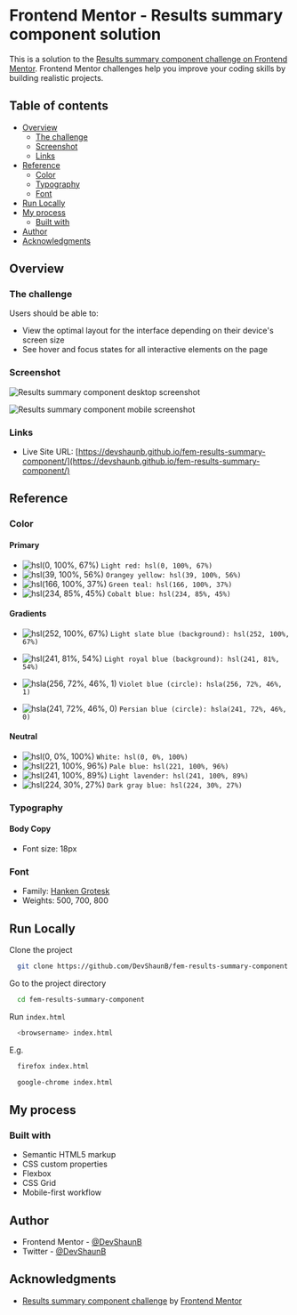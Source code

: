 # Frontend Mentor - Results summary component solution

This is a solution to the [Results summary component challenge on Frontend Mentor](https://www.frontendmentor.io/challenges/results-summary-component-CE_K6s0maV). Frontend Mentor challenges help you improve your coding skills by building realistic projects.

## Table of contents

- [Overview](#overview)
  - [The challenge](#the-challenge)
  - [Screenshot](#screenshot)
  - [Links](#links)
- [Reference](#reference)
  - [Color](#color)
  - [Typography](#typography)
  - [Font](#font)
- [Run Locally](#run-locally)
- [My process](#my-process)
  - [Built with](#built-with)
- [Author](#author)
- [Acknowledgments](#acknowledgments)

## Overview

### The challenge

Users should be able to:

- View the optimal layout for the interface depending on their device's screen size
- See hover and focus states for all interactive elements on the page

### Screenshot

![Results summary component desktop screenshot](https://devshaunb.github.io/fem-results-summary-component/screenshots/desktop.png)

![Results summary component mobile screenshot](https://devshaunb.github.io/fem-results-summary-component/screenshots/mobile.png)

### Links

- Live Site URL: [https://devshaunb.github.io/fem-results-summary-component/](https://devshaunb.github.io/fem-results-summary-component/)

## Reference

### Color

#### Primary

- ![hsl(0, 100%, 67%)](https://via.placeholder.com/10/ff5757?text=+) `Light red: hsl(0, 100%, 67%)`
- ![hsl(39, 100%, 56%)](https://via.placeholder.com/10/ffb01f?text=+) `Orangey yellow: hsl(39, 100%, 56%)`
- ![hsl(166, 100%, 37%)](https://via.placeholder.com/10/00bd91?text=+) `Green teal: hsl(166, 100%, 37%)`
- ![hsl(234, 85%, 45%)](https://via.placeholder.com/10/1125d4?text=+) `Cobalt blue: hsl(234, 85%, 45%)`

#### Gradients

- ![hsl(252, 100%, 67%)](https://via.placeholder.com/10/7857ff?text=+) `Light slate blue (background): hsl(252, 100%, 67%)`
- ![hsl(241, 81%, 54%)](https://via.placeholder.com/10/2e2be9?text=+) `Light royal blue (background): hsl(241, 81%, 54%)`

- ![hsla(256, 72%, 46%, 1)](https://via.placeholder.com/10/4e21ca?text=+) `Violet blue (circle): hsla(256, 72%, 46%, 1)`
- ![hsla(241, 72%, 46%, 0)](https://via.placeholder.com/10/2421ca00?text=+) `Persian blue (circle): hsla(241, 72%, 46%, 0)`

#### Neutral

- ![hsl(0, 0%, 100%)](https://via.placeholder.com/10/ffffff?text=+) `White: hsl(0, 0%, 100%)`
- ![hsl(221, 100%, 96%)](https://via.placeholder.com/10/ebf1ff?text=+) `Pale blue: hsl(221, 100%, 96%)`
- ![hsl(241, 100%, 89%)](https://via.placeholder.com/10/c8c7ff?text=+) `Light lavender: hsl(241, 100%, 89%)`
- ![hsl(224, 30%, 27%)](https://via.placeholder.com/10/303b5a?text=+) `Dark gray blue: hsl(224, 30%, 27%)`

### Typography

#### Body Copy

- Font size: 18px

### Font

- Family: [Hanken Grotesk](https://fonts.google.com/specimen/Hanken+Grotesk)
- Weights: 500, 700, 800

## Run Locally

Clone the project

```bash
  git clone https://github.com/DevShaunB/fem-results-summary-component.git
```

Go to the project directory

```bash
  cd fem-results-summary-component
```

Run `index.html`

```bash
  <browsername> index.html
```

E.g.

```bash
  firefox index.html
```

```bash
  google-chrome index.html
```

## My process

### Built with

- Semantic HTML5 markup
- CSS custom properties
- Flexbox
- CSS Grid
- Mobile-first workflow

## Author

- Frontend Mentor - [@DevShaunB](https://www.frontendmentor.io/profile/DevShaunB)
- Twitter - [@DevShaunB](https://www.twitter.com/DevShaunB)

## Acknowledgments

- [Results summary component challenge](https://www.frontendmentor.io/challenges/results-summary-component-CE_K6s0maV) by [Frontend Mentor](https://www.frontendmentor.io/)
